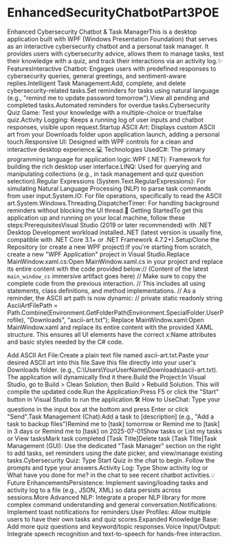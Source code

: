 # EnhancedSecurityChatbotPart3POE
Enhanced Cybersecurity Chatbot & Task ManagerThis is a desktop application built with WPF (Windows Presentation Foundation) that serves as an interactive cybersecurity chatbot and a personal task manager. It provides users with cybersecurity advice, allows them to manage tasks, test their knowledge with a quiz, and track their interactions via an activity log.✨ FeaturesInteractive Chatbot: Engages users with predefined responses to cybersecurity queries, general greetings, and sentiment-aware replies.Intelligent Task Management:Add, complete, and delete cybersecurity-related tasks.Set reminders for tasks using natural language (e.g., "remind me to update password tomorrow").View all pending and completed tasks.Automated reminders for overdue tasks.Cybersecurity Quiz Game: Test your knowledge with a multiple-choice or true/false quiz.Activity Logging: Keeps a running log of user inputs and chatbot responses, visible upon request.Startup ASCII Art: Displays custom ASCII art from your Downloads folder upon application launch, adding a personal touch.Responsive UI: Designed with WPF controls for a clean and interactive desktop experience.💻 Technologies UsedC#: The primary programming language for application logic.WPF (.NET): Framework for building the rich desktop user interface.LINQ: Used for querying and manipulating collections (e.g., in task management and quiz question selection).Regular Expressions (System.Text.RegularExpressions): For simulating Natural Language Processing (NLP) to parse task commands from user input.System.IO: For file operations, specifically to read the ASCII art.System.Windows.Threading.DispatcherTimer: For handling background reminders without blocking the UI thread.🚀 Getting StartedTo get this application up and running on your local machine, follow these steps:PrerequisitesVisual Studio (2019 or later recommended) with .NET Desktop Development workload installed..NET (latest version is usually fine, compatible with .NET Core 3.1+ or .NET Framework 4.7.2+).SetupClone the Repository (or create a new WPF project):If you're starting from scratch, create a new "WPF Application" project in Visual Studio.Replace MainWindow.xaml.cs:Open MainWindow.xaml.cs in your project and replace its entire content with the code provided below:// (Content of the latest `main_window_cs` immersive artifact goes here)
// Make sure to copy the complete code from the previous interaction.
// This includes all using statements, class definitions, and method implementations.
// As a reminder, the ASCII art path is now dynamic:
// private static readonly string AsciiArtFilePath = Path.Combine(Environment.GetFolderPath(Environment.SpecialFolder.UserProfile), "Downloads", "ascii-art.txt");
Replace MainWindow.xaml:Open MainWindow.xaml and replace its entire content with the provided XAML structure. This ensures all UI elements have the correct x:Name attributes and basic styles needed by the C# code.<!-- (Content of the latest `main_window_xaml` immersive artifact goes here) -->
<!-- This includes the <Window> root element, Grid definitions, and all controls with x:Name attributes. -->
Add ASCII Art File:Create a plain text file named ascii-art.txt.Paste your desired ASCII art into this file.Save this file directly into your user's Downloads folder. (e.g., C:\Users\YourUserName\Downloads\ascii-art.txt). The application will dynamically find it there.Build the Project:In Visual Studio, go to Build > Clean Solution, then Build > Rebuild Solution. This will compile the updated code.Run the Application:Press F5 or click the "Start" button in Visual Studio to run the application.🛠️ How to UseChat: Type your questions in the input box at the bottom and press Enter or click "Send".Task Management (Chat):Add a task to [description] (e.g., "Add a task to backup files")Remind me to [task] tomorrow or Remind me to [task] in 3 days or Remind me to [task] on 2025-07-01Show tasks or List my tasks or View tasksMark task completed [Task Title]Delete task [Task Title]Task Management (GUI): Use the dedicated "Task Manager" section on the right to add tasks, set reminders using the date picker, and view/manage existing tasks.Cybersecurity Quiz: Type Start Quiz in the chat to begin. Follow the prompts and type your answers.Activity Log: Type Show activity log or What have you done for me? in the chat to see recent chatbot activities.💡 Future EnhancementsPersistence: Implement saving/loading tasks and activity log to a file (e.g., JSON, XML) so data persists across sessions.More Advanced NLP: Integrate a proper NLP library for more complex command understanding and general conversation.Notifications: Implement toast notifications for reminders.User Profiles: Allow multiple users to have their own tasks and quiz scores.Expanded Knowledge Base: Add more quiz questions and keyword/topic responses.Voice Input/Output: Integrate speech recognition and text-to-speech for hands-free interaction.
